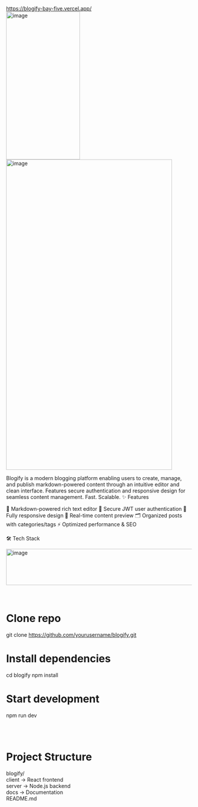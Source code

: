 https://blogify-bay-five.vercel.app/ <br>
<img width="200" height="400" alt="image" src="https://github.com/user-attachments/assets/4d876ebb-632b-4f1b-93af-f465b3f7f51e" />
<img width="450" height="840" alt="image" src="https://github.com/user-attachments/assets/27b464ab-b699-4da2-8e14-4154a2a2ef8d" />


Blogify is a modern blogging platform enabling users to create, manage, and publish markdown-powered content through an intuitive editor and clean interface. Features secure authentication and responsive design for seamless content management. Fast. Scalable.
✨ Features

📝 Markdown-powered rich text editor
🔐 Secure JWT user authentication
📱 Fully responsive design
🚀 Real-time content preview
🗂️ Organized posts with categories/tags
⚡ Optimized performance & SEO

🛠 Tech Stack



<img width="733" height="98" alt="image" src="https://github.com/user-attachments/assets/4e243083-56c1-4bec-a620-34cba3497677" />


<br>
<br>
<br>


# Clone repo
git clone https://github.com/yourusername/blogify.git

# Install dependencies
cd blogify
npm install

# Start development
npm run dev





<br>
<br>








# Project Structure
blogify/ <br>
   client  ->        React frontend <br>
   server  ->       Node.js backend <br>
   docs    ->       Documentation <br>
   README.md 
